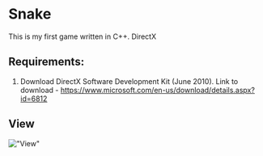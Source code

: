 # Snake
This is my first game written in С++. DirectX

## Requirements:
1) Download DirectX Software Development Kit (June 2010).
Link to download - https://www.microsoft.com/en-us/download/details.aspx?id=6812

## View

!["View"](https://cdn.discordapp.com/attachments/498189410970501151/598055962212958210/unknown.png)
